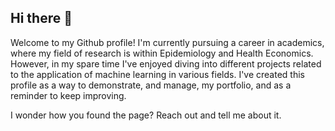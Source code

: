 ## Hi there 👋

Welcome to my Github profile! I'm currently pursuing a career in academics, where my field of research is within Epidemiology and Health Economics. However, in my spare time I've enjoyed diving into different projects related to the application of machine learning in various fields. I've created this profile as a way to demonstrate, and manage, my portfolio, and as a reminder to keep improving. 

I wonder how you found the page? Reach out and tell me about it.


<!--
**VKristoffersen/vkristoffersen** is a ✨ _special_ ✨ repository because its `README.md` (this file) appears on your GitHub profile.

Here are some ideas to get you started:

- 🔭 I’m currently working on ...
- 🌱 I’m currently learning ...
- 👯 I’m looking to collaborate on ...
- 🤔 I’m looking for help with ...
- 💬 Ask me about ...
- 📫 How to reach me: ...
- 😄 Pronouns: ...
- ⚡ Fun fact: ...
-->
